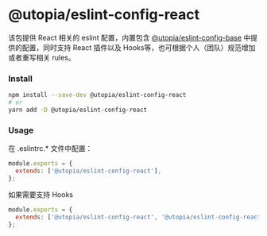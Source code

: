 # @utopia/eslint-config-react

该包提供 React 相关的 eslint 配置，内置包含 [@utopia/eslint-config-base]([@utopia/eslint-config-base-url]) 中提供的配置，同时支持 React 插件以及 Hooks等，也可根据个人（团队）规范增加或者重写相关 rules。

### Install
``` sh
npm install --save-dev @utopia/eslint-config-react
# or 
yarn add -D @utopia/eslint-config-react
```

### Usage
在 .eslintrc.* 文件中配置：

``` js
module.exports = {
  extends: ['@utopia/eslint-config-react'],
};

```
如果需要支持 Hooks 

```js
module.exports = {
  extends: ['@utopia/eslint-config-react', '@utopia/eslint-config-react/hooks'],
};
```

[@utopia/eslint-config-base-url]: https://github.com/utopiajs/base-config/tree/main/packages/eslint-config-base